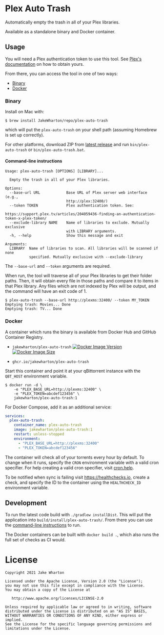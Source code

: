 # Plex Auto Trash

Automatically empty the trash in all of your Plex libraries.

Available as a standalone binary and Docker container.


## Usage

You will need a Plex authentication token to use this tool.
See [Plex's documentation](https://support.plex.tv/articles/204059436-finding-an-authentication-token-x-plex-token/) on how to obtain yours.

From there, you can access the tool in one of two ways:

 * [Binary](#binary)
 * [Docker](#docker)

### Binary

Install on Mac with:
```
$ brew install JakeWharton/repo/plex-auto-trash
```
which will put the `plex-auto-trash` on your shell path (assuming Homebrew is set up correctly).

For other platforms, download ZIP from
[latest release](https://github.com/JakeWharton/plex-auto-trash/releases/latest)
and run `bin/plex-auto-trash` or `bin/plex-auto-trash.bat`.

#### Command-line instructions

```
Usage: plex-auto-trash [OPTIONS] [LIBRARY]...

  Empty the trash in all of your Plex libraries.

Options:
  --base-url URL            Base URL of Plex server web interface (e.g.,
                            http://plex:32400/)
  --token TOKEN             Plex authentication token. See:
                            https://support.plex.tv/articles/204059436-finding-an-authentication-token-x-plex-token/
  --exclude-library NAME    Name of libraries to exclude. Mutually exclusive
                            with LIBRARY arguments.
  -h, --help                Show this message and exit

Arguments:
  LIBRARY  Name of libraries to scan. All libraries will be scanned if none
           specified. Mutually exclusive with --exclude-library
```

The `--base-url` and `--token` arguments are required.

When run, the tool will traverse all of your Plex libraries to get their folder paths. Then, it will
obtain every file in those paths and compare it to items in that Plex library. Any files which are
not indexed by Plex will be output, and the command will have an exit code of 1.

```
$ plex-auto-trash --base-url http://plexms:32400/ --token MY_TOKEN
Emptying trash: Movies... Done
Emptying trash: TV... Done
```

### Docker

A container which runs the binary is available from Docker Hub and GitHub Container Registry.

* `jakewharton/plex-auto-trash`
	[![Docker Image Version](https://img.shields.io/docker/v/jakewharton/plex-auto-trash?sort=semver)][hub]
	[![Docker Image Size](https://img.shields.io/docker/image-size/jakewharton/plex-auto-trash)][hub]

* `ghcr.io/jakewharton/plex-auto-trash`

[hub]: https://hub.docker.com/r/jakewharton/plex-auto-trash/

Start this container and point it at your qBittorrent instance with the `QBT_HOST` environment variable.

```
$ docker run -d \
    -e "PLEX_BASE_URL=http://plexms:32400" \
    -e "PLEX_TOKEN=abcdef123456" \
    jakewharton/plex-auto-trash:1
```

For Docker Compose, add it as an additional service:
```yaml
services:
  plex-auto-trash:
    container_name: plex-auto-trash
    image: jakewharton/plex-auto-trash:1
    restart: unless-stopped
    environment:
      - "PLEX_BASE_URL=http://plexms:32400"
      - "PLEX_TOKEN=abcdef123456"
```

The container will check all of your torrents every hour by default.
To change when it runs, specify the `CRON` environment variable with a valid cron specifier.
For help creating a valid cron specifier, visit [cron.help][cron].

[cron]: https://cron.help/#0_*_*_*_*

To be notified when sync is failing visit https://healthchecks.io, create a check, and specify
the ID to the container using the `HEALTHCHECK_ID` environment variable.


## Development

To run the latest code build with `./gradlew installDist`.  This will put the application into
`build/install/plex-auto-trash/`. From there you can use the
[command-line instructions](#command-line-instructions) to run.

The Docker containers can be built with `docker build .`, which also runs the full set of checks
as CI would.


# License

    Copyright 2021 Jake Wharton

    Licensed under the Apache License, Version 2.0 (the "License");
    you may not use this file except in compliance with the License.
    You may obtain a copy of the License at

       http://www.apache.org/licenses/LICENSE-2.0

    Unless required by applicable law or agreed to in writing, software
    distributed under the License is distributed on an "AS IS" BASIS,
    WITHOUT WARRANTIES OR CONDITIONS OF ANY KIND, either express or implied.
    See the License for the specific language governing permissions and
    limitations under the License.
